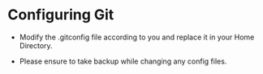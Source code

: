 # Configuring Git

* Modify the .gitconfig file according to you and replace it in your Home Directory.

* Please ensure to take backup while changing any config files. 
